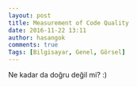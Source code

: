 ```yaml
---
layout: post
title: Measurement of Code Quality
date: 2016-11-22 13:11
author: hasangok
comments: true
Tags: [Bilgisayar, Genel, Görsel]
---
```

Ne kadar da doğru değil mi? :)
